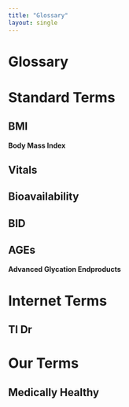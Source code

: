 ```yaml
---
title: "Glossary"
layout: single
---
```

# Glossary

# Standard Terms
## BMI
**Body Mass Index**
## Vitals
## Bioavailability
## BID
## AGEs
**Advanced Glycation Endproducts**

# Internet Terms
## Tl Dr

# Our Terms
## Medically Healthy